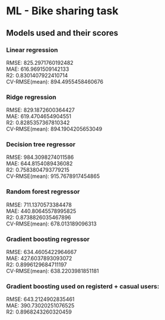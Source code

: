 
# ML - Bike sharing task



## Models used and their scores

### Linear regression
RMSE: 825.2971760192482 \
MAE: 616.9691509142133 \
R2: 0.8301407922410714 \
CV-RMSE(mean): 894.4955458460676 

### Ridge regression
RMSE: 829.1872600364427 \
MAE: 619.4704654904551 \
R2: 0.8285357367810342 \
CV-RMSE(mean): 894.1904205653049 

### Decision tree regressor
RMSE: 984.3098274011586 \
MAE: 644.8154089436082 \
R2: 0.7583804793779215 \
CV-RMSE(mean): 915.7678917454865 

### Random forest regressor 
RMSE: 711.1370573384478 \
MAE: 440.80645578995825 \
R2: 0.8738826035467896 \
CV-RMSE(mean): 678.013189096313 

### Gradient boosting regressor
RMSE: 634.4605422964667 \
MAE: 427.6037893093072 \
R2: 0.8996129684711197 \
CV-RMSE(mean): 638.2203981851181 

### Gradient boosting used on registerd + casual users:
RMSE: 643.2124902835461 \
MAE: 390.73020251076525 \
R2: 0.8968243260320459
